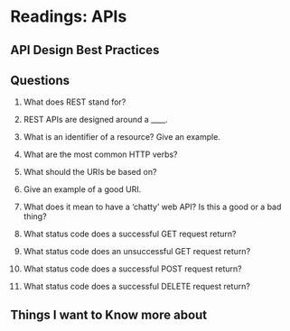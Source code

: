 # Readings: APIs

## API Design Best Practices

## Questions 

1. What does REST stand for?

2. REST APIs are designed around a ____.

3. What is an identifier of a resource? Give an example.

4. What are the most common HTTP verbs?

5. What should the URIs be based on?

6. Give an example of a good URI.

7. What does it mean to have a ‘chatty’ web API? Is this a good or a bad thing?

8. What status code does a successful GET request return?

9. What status code does an unsuccessful GET request return?

10. What status code does a successful POST request return?

11. What status code does a successful DELETE request return?


## Things I want to Know more about 